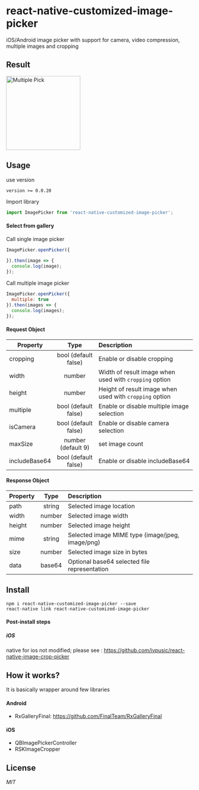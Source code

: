 # react-native-customized-image-picker
iOS/Android image picker with support for camera, video compression, multiple images and cropping

## Result
<img width=200 title="Multiple Pick" src="https://github.com/liukefu2050/react-native-customized-image-picker/blob/master/images/pic.png">


## Usage
use version
```
version >= 0.0.20
```

Import library
```javascript
import ImagePicker from 'react-native-customized-image-picker';
```

#### Select from gallery

Call single image picker 
```javascript
ImagePicker.openPicker({
  
}).then(image => {
  console.log(image);
});
```

Call multiple image picker
```javascript
ImagePicker.openPicker({
  multiple: true
}).then(images => {
  console.log(images);
});
```

#### Request Object

| Property        | Type           | Description  |
| ------------- |:-------------:| :-----|
| cropping | bool (default false)      | Enable or disable cropping |
| width          | number | Width of result image when used with `cropping` option |
| height      | number      | Height of result image when used with `cropping` option |
| multiple | bool (default false) | Enable or disable multiple image selection |
| isCamera | bool (default false) | Enable or disable camera selection |
| maxSize  | number (default 9) | set image count |
| includeBase64 | bool (default false) | Enable or disable includeBase64 |
#### Response Object

| Property        | Type           | Description  |
| ------------- |:-------------:| :-----|
| path          | string | Selected image location |
| width      | number      | Selected image width |
| height | number      | Selected image height |
| mime | string | Selected image MIME type (image/jpeg, image/png) |
| size | number | Selected image size in bytes |
| data | base64 | Optional base64 selected file representation |

## Install

```
npm i react-native-customized-image-picker --save
react-native link react-native-customized-image-picker
```

#### Post-install steps

##### iOS
native for ios not modified; 
please see : https://github.com/ivpusic/react-native-image-crop-picker

## How it works?

It is basically wrapper around few libraries

#### Android
- RxGalleryFinal: https://github.com/FinalTeam/RxGalleryFinal

#### iOS
- QBImagePickerController
- RSKImageCropper

## License
*MIT*
